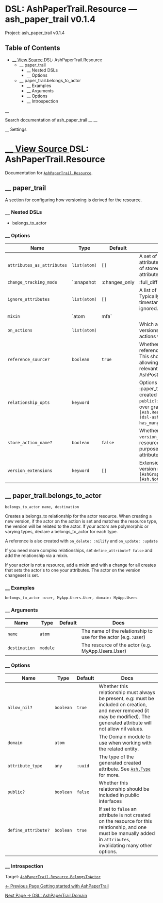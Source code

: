 # DSL: AshPaperTrail.Resource — ash_paper_trail v0.1.4

Project: ash_paper_trail v0.1.4

## Table of Contents

- [ __ View Source ](external_link) DSL: AshPaperTrail.Resource
  - __ paper_trail
    - __ Nested DSLs
    - __ Options
  - __ paper_trail.belongs_to_actor
    - __ Examples
    - __ Arguments
    - __ Options
    - __ Introspection

__

Search documentation of ash_paper_trail __ __

__ Settings

#  [ __ View Source ](external_link) DSL: AshPaperTrail.Resource

Documentation for [`AshPaperTrail.Resource`](external_link).

##  __ paper_trail

A section for configuring how versioning is derived for the resource.

###  __ Nested DSLs

  * belongs_to_actor



###  __ Options

Name| Type| Default| Docs  
---|---|---|---  
`attributes_as_attributes`| `list(atom)`| `[]`| A set of attributes that should be set as attributes on the version resource, instead of stored in the freeform `changes` map attribute.  
`change_tracking_mode`| `:snapshot | :changes_only | :full_diff`| `:snapshot`| Changes are stored in a map attribute called `changes`. The `change_tracking_mode` determines what's stored. See the getting started guide for more.  
`ignore_attributes`| `list(atom)`| `[]`| A list of attributes that should be ignored. Typically you'll want to ignore your timestamps. The primary key is always ignored.  
`mixin`| `atom | mfa`| | A module that defines a `using` macro or {module, function, arguments} tuple that will be mixed into the version resource.  
`on_actions`| `list(atom)`| | Which actions should produce new versions. By default, all create/update actions will produce new versions.  
`reference_source?`| `boolean`| `true`| Whether or not to create a foreign key reference from the version to the source. This should be set to `false` if you are allowing actual deletion of data. Only relevant for resources using the AshPostgres data layer.  
`relationship_opts`| `keyword`| | Options to pass to the has_many :paper_trail_versions relationship that is created on this resource. For example, `public?: true` to expose the relationship over graphql. See `[Ash.Resource.Dsl.relationships.has_many](dsl-ash-resource.html#relationships-has_many)`.  
`store_action_name?`| `boolean`| `false`| Whether or not to add the `version_action_name` attribute to the version resource. This is useful for auditing purposes. The `version_action_type` attribute is always stored.  
`version_extensions`| `keyword`| `[]`| Extensions that should be used by the version resource. For example: `extensions: [AshGraphql.Resource], notifier: [Ash.Notifiers.PubSub]`  
  
##  __ paper_trail.belongs_to_actor
    
    
    belongs_to_actor name, destination

Creates a belongs_to relationship for the actor resource. When creating a new version, if the actor on the action is set and matches the resource type, the version will be related to the actor. If your actors are polymorphic or varying types, declare a belongs_to_actor for each type.

A reference is also created with `on_delete: :nilify` and `on_update: :update`

If you need more complex relationships, set `define_attribute? false` and add the relationship via a mixin.

If your actor is not a resource, add a mixin and with a change for all creates that sets the actor's to one your attributes. The actor on the version changeset is set.

###  __ Examples
    
    
    belongs_to_actor :user, MyApp.Users.User, domain: MyApp.Users

###  __ Arguments

Name| Type| Default| Docs  
---|---|---|---  
`name`| `atom`| | The name of the relationship to use for the actor (e.g. :user)  
`destination`| `module`| | The resource of the actor (e.g. MyApp.Users.User)  
  
###  __ Options

Name| Type| Default| Docs  
---|---|---|---  
`allow_nil?`| `boolean`| `true`| Whether this relationship must always be present, e.g: must be included on creation, and never removed (it may be modified). The generated attribute will not allow nil values.  
`domain`| `atom`| | The Domain module to use when working with the related entity.  
`attribute_type`| `any`| `:uuid`| The type of the generated created attribute. See [`Ash.Type`](3.1.2/Ash.Type.html) for more.  
`public?`| `boolean`| `false`| Whether this relationship should be included in public interfaces  
`define_attribute?`| `boolean`| `true`| If set to `false` an attribute is not created on the resource for this relationship, and one must be manually added in `attributes`, invalidating many other options.  
  
###  __ Introspection

Target: [`AshPaperTrail.Resource.BelongsToActor`](external_link)

[ ← Previous Page  Getting started with AshPaperTrail  ](external_link)

[ Next Page →  DSL: AshPaperTrail.Domain  ](external_link)

